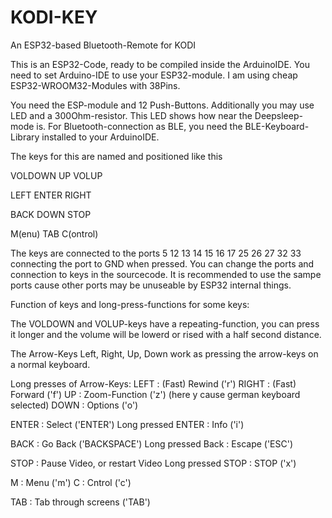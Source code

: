 # KODI-KEY
An ESP32-based Bluetooth-Remote for KODI

This is an ESP32-Code, ready to be compiled inside the ArduinoIDE.
You need to set Arduino-IDE to use your ESP32-module. I am using cheap ESP32-WROOM32-Modules with 38Pins.

You need the ESP-module and 12 Push-Buttons. Additionally you may use  LED and a 300Ohm-resistor. This LED shows how near the Deepsleep-mode is.
For Bluetooth-connection as BLE, you need the BLE-Keyboard-Library installed to your ArduinoIDE.

The keys for this are named and positioned like this

VOLDOWN    UP         VOLUP

LEFT       ENTER      RIGHT

BACK       DOWN       STOP

M(enu)     TAB        C(ontrol)

The keys are connected to the ports 5 12 13 14 15 16 17 25 26 27 32 33 connecting the port to GND when pressed.
You can change the ports and connection to keys in the sourcecode. It is recommended to use the sampe ports cause
other ports may be unuseable by ESP32 internal things.

Function of keys and long-press-functions for some keys:

The VOLDOWN and VOLUP-keys have a repeating-function, you can press it longer and the volume will be lowerd or rised with a half second distance.

The Arrow-Keys Left, Right, Up, Down work as pressing the arrow-keys on a normal keyboard.

Long presses of Arrow-Keys:
LEFT : (Fast) Rewind ('r')
RIGHT : (Fast) Forward ('f')
UP : Zoom-Function ('z') (here y cause german keyboard selected)
DOWN : Options ('o')

ENTER : Select ('ENTER')
Long pressed ENTER : Info ('i')

BACK : Go Back ('BACKSPACE')
Long pressed Back : Escape ('ESC')

STOP : Pause Video, or restart Video
Long pressed STOP : STOP ('x')

M : Menu ('m')
C : Cntrol ('c')

TAB : Tab through screens ('TAB')

